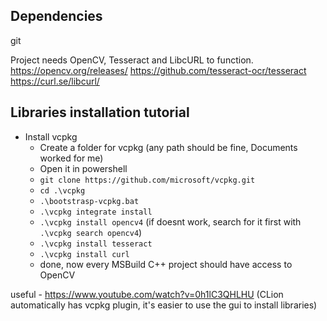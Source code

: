 ## Dependencies

git

Project needs OpenCV, Tesseract and LibcURL to function.
https://opencv.org/releases/
https://github.com/tesseract-ocr/tesseract
https://curl.se/libcurl/

## Libraries installation tutorial

- Install vcpkg
    - Create a folder for vcpkg (any path should be fine, Documents worked for me)
    - Open it in powershell
    - ```git clone https://github.com/microsoft/vcpkg.git```
    - ```cd .\vcpkg```
    - ```.\bootstrasp-vcpkg.bat```
    - ```.\vcpkg integrate install```
    - ```.\vcpkg install opencv4``` (if doesnt work, search for it first with ```.\vcpkg search opencv4```)
    - ```.\vcpkg install tesseract```
    - ```.\vcpkg install curl```
    - done, now every MSBuild C++ project should have access to OpenCV


useful - https://www.youtube.com/watch?v=0h1lC3QHLHU
(CLion automatically has vcpkg plugin, it's easier to use the gui to install libraries)
